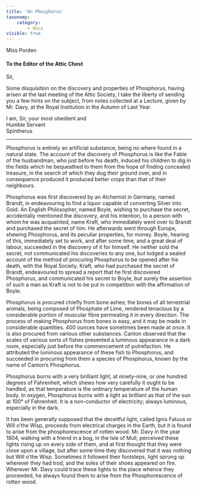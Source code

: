 ```yaml
---
title: 'On Phosphorus'
taxonomy:
    category:
        - docs
visible: true
---
```


<div class="author">Miss Porden</div>

#### To the Editor of the Attic Chest  
  
Sir,  
  
Some disquisition on the discovery and properties of Phosphorus, having arisen at the last meeting of the Attic Society, I take the liberty of sending you a few hints on the subject, from notes collected at a Lecture, given by Mr. Davy, at the Royal Institution in the Autumn of Last Year.  
  
I am, Sir, your most obedient and  
Humble Servant  
Spintherus  
  
--- 
  
Phosphorus is entirely an artificial substance, being no where found in a natural state. The account of the discovery of Phosphorus is like the Fable of the husbandman, who just before his death, induced his children to dig in the fields which he bequeathed to them from the hope of finding concealed treasure, in the search of which they dug their ground over, <span data-tippy="which" class="green">and</span> in consequence <span data-tippy="tooltip" class="green">produced</span> it produced better crops than that of their neighbours.  
  
Phosphorus was first discovered by an Alchemist in Germany, named Brandt, in endeavouring to find a liquor capable of converting Silver into Gold. An English Philosopher, named Boyle, wishing to purchase the secret, accidentally mentioned the discovery, and his intention, to a person with whom he was acquainted, name Kraft, who immediately went over to Brandt and purchased the secret of him. He afterwards went through Europe, shewing Phosphorus, and its peculiar properties, for money. Boyle, hearing of this, immediately set to work, and after some time, and a great deal of labour, succeeded in the discovery of it for himself. He neither sold the secret, not communicated his discoveries to any one, but lodged a sealed account of the method of procuring Phosphorus to be opened after his death, with the Royal Society. Kraft, who had purchased the secret of Brandt, endeavoured to spread a report that he first discovered Phosphorus, and communicated his secret to Boyle, but surely the assertion of such a man as Kraft is not to be put in competition with the affirmation of Boyle.  
  
Phosphorus is procured chiefly from bone ashes; the bones of all terrestrial animals, being composed of Phosphate of Lime, rendered tenacious by a considerable portion of muscular fibre permeating it in every direction. The process of making Phosphorus from bones is easy, and it may be made in considerable quantities. 400 ounces have sometimes been made at once. It is also procured from various other substances. Canton observed that the scales of various sorts of fishes presented a luminous appearance in a dark room, especially just before the commencement of putrefaction. He attributed the luminous appearance of these fish to Phosphorus, and succeeded in procuring from them a species of Phosphorus, known by the name of Canton’s Phosphorus.  
  
Phosphorus burns with a very brilliant light, at ninety-nine, or one hundred degrees of Fahrenheit, which shews how very carefully it ought to be handled, as that temperature is the ordinary temperature of the human  body. In oxygen, Phosphorus burns with a light as brilliant as that of the sun at 100° of Fahrenheit. It is a non-conductor of electricity; always luminous, especially in the dark.  
  
It has been generally supposed that the deceitful light, called Ignis Fatuus or Will o’the Wisp, proceeds from electrical charges in the Earth, but it is found to arise from the phosphorescence of rotten wood. Mr. Davy in the year 1804, walking with a friend in a bog, in the Isle of Mull, perceived these lights rising up on every side of them, and at first thought that they were close upon a village, but after some time they discovered that it was nothing but Will o’the Wisp. Sometimes it followed their footsteps, light sprung up wherever they had trod, and the soles of their shoes appeared on fire. Wherever Mr. Davy could trace these lights to the place whence they proceeded, he always found them to arise from the Phosphorescence of rotten wood.  
